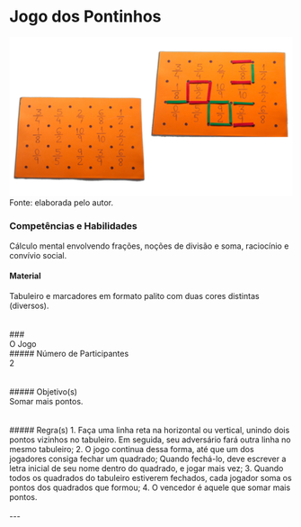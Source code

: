# Jogo dos Pontinhos  

![Jogo dos Pontinhos](/imagens/jogos/jogo-dos-pontinhos.jpg "Jogo dos Pontinhos")  
Fonte: elaborada pelo autor.  

### <i class="fa fa-child"></i> Competências e Habilidades  
Cálculo mental envolvendo frações, noções de divisão e soma, raciocínio e convívio social.


#### <i class="fa fa-scissors"></i> Material  
<div class="col-md-12 col-lg-12 text-justify">
Tabuleiro e marcadores em formato palito com duas cores distintas (diversos).
</div><br/>  
<br/>  
### <div class="row text-center">O Jogo</div>  
##### <i class="fa fa-users"></i> Número de Participantes  
<div class="col-md-12 col-lg-12 text-justify">
2
</div><br/>  
<br/>  
##### <i class="fa fa-trophy"></i> Objetivo(s)  
<div class="col-md-12 col-lg-12 text-justify">
Somar mais pontos.
</div><br/>  
<br/>
##### <i class="fa fa-thumb-tack"></i> Regra(s)  
1.	Faça uma linha reta na horizontal ou vertical, unindo dois pontos vizinhos no tabuleiro. Em seguida, seu adversário fará outra linha no mesmo tabuleiro;  
2.	O jogo continua dessa forma, até que um dos jogadores consiga fechar um quadrado; Quando fechá-lo, deve escrever a letra inicial de seu nome dentro do quadrado, e jogar mais vez;  
3.	Quando todos os quadrados do tabuleiro estiverem fechados, cada jogador soma os pontos dos quadrados que formou;  
4.	O vencedor é aquele que somar mais pontos.  
<br/>  
<br/>  
---
